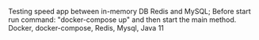 Testing speed app between in-memory DB Redis and MySQL;
Before start run command: "docker-compose up" and then start the main method.
Docker, docker-compose, Redis, Mysql, Java 11